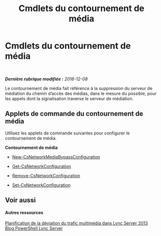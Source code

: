 ﻿---
title: Cmdlets du contournement de média
TOCTitle: Cmdlets du contournement de média
ms:assetid: c3463dd2-2372-41b5-8b49-cbe5c2261b6f
ms:mtpsurl: https://technet.microsoft.com/fr-fr/library/Gg415674(v=OCS.15)
ms:contentKeyID: 49298744
ms.date: 12/10/2016
mtps_version: v=OCS.15
ms.translationtype: HT
---

# Cmdlets du contournement de média

 

_**Dernière rubrique modifiée :** 2016-12-08_

Le contournement de média fait référence à la suppression du serveur de médiation du chemin d’accès des médias, dans le mesure du possible, pour les appels dont la signalisation traverse le serveur de médiation.

## Applets de commande du contournement de média

Utilisez les applets de commande suivantes pour configurer le contournement de média.

**Contournement de média**

  -   
    [New-CsNetworkMediaBypassConfiguration](new-csnetworkmediabypassconfiguration.md)

  -   
    [Get-CsNetworkConfiguration](get-csnetworkconfiguration.md)

  -   
    [Remove-CsNetworkConfiguration](remove-csnetworkconfiguration.md)

  -   
    [Set-CsNetworkConfiguration](set-csnetworkconfiguration.md)

## Voir aussi

#### Autres ressources

[Planification de la déviation du trafic multimédia dans Lync Server 2013](lync-server-2013-planning-for-media-bypass.md)  
[Blog PowerShell Lync Server](http://go.microsoft.com/fwlink/?linkid=203150%26clcid=0x40c)

